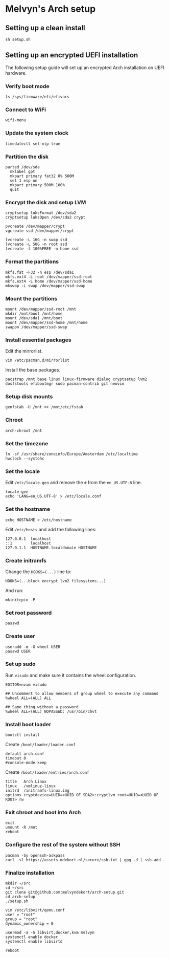 # Melvyn's Arch setup

## Setting up a clean install

```
sh setup.sh
```

## Setting up an encrypted UEFI installation

The following setup guide will set up an encrypted Arch installation on UEFI hardware.

### Verify boot mode

```
ls /sys/firmware/efi/efivars
```

### Connect to WiFi

```
wifi-menu
```

### Update the system clock

```
timedatectl set-ntp true
```

### Partition the disk

```
parted /dev/sda
  mklabel gpt
  mkpart primary fat32 0% 500M
  set 1 esp on
  mkpart primary 500M 100%
  quit
```

### Encrypt the disk and setup LVM

```
cryptsetup luksFormat /dev/sda2
cryptsetup luksOpen /dev/sda2 crypt

pvcreate /dev/mapper/crypt
vgcreate ssd /dev/mapper/crypt

lvcreate -L 16G -n swap ssd
lvcreate -L 50G -n root ssd
lvcreate -l 100%FREE -n home ssd
```

### Format the partitions

```
mkfs.fat -F32 -n esp /dev/sda1
mkfs.ext4 -L root /dev/mapper/ssd-root
mkfs.ext4 -L home /dev/mapper/ssd-home
mkswap -L swap /dev/mapper/ssd-swap
```

### Mount the partitions

```
mount /dev/mapper/ssd-root /mnt
mkdir /mnt/boot /mnt/home
mount /dev/sda1 /mnt/boot
mount /dev/mapper/ssd-home /mnt/home
swapon /dev/mapper/ssd-swap
```

### Install essential packages

Edit the mirrorlist.
```
vim /etc/pacman.d/mirrorlist
```

Install the base packages.
```
pacstrap /mnt base linux linux-firmware dialog cryptsetup lvm2 dosfstools efibootmgr sudo pacman-contrib git neovim
```

### Setup disk mounts

```
genfstab -U /mnt >> /mnt/etc/fstab
```

### Chroot

```
arch-chroot /mnt
```

### Set the timezone

```
ln -sf /usr/share/zoneinfo/Europe/Amsterdam /etc/localtime
hwclock --systohc
```

### Set the locale

Edit `/etc/locale.gen` and remove the `#` from the `en_US.UTF-8` line.

```
locale-gen
echo 'LANG=en_US.UTF-8' > /etc/locale.conf
```

### Set the hostname

```
echo HOSTNAME > /etc/hostname
```

Edit `/etc/hosts` and add the following lines:

```
127.0.0.1  localhost
::1        localhost
127.0.1.1  HOSTNAME.localdomain HOSTNAME
```

### Create initramfs

Change the `HOOKS=(...)` line to:

```
HOOKS=(...block encrypt lvm2 filesystems...)
```

And run:

```
mkinitcpio -P
```

### Set root password

```
passwd
```

### Create user

```
useradd -m -G wheel USER
passwd USER
```

### Set up sudo

Run `visudo` and make sure it contains the wheel configuration.

```
EDITOR=nvim visudo
```

```
## Uncomment to allow members of group wheel to execute any command
%wheel ALL=(ALL) ALL

## Same thing without a password
%wheel ALL=(ALL) NOPASSWD: /usr/bin/chvt
```

### Install boot loader

```
bootctl install
```

Create `/boot/loader/loader.conf`
```
default	arch.conf
timeout 0
#console-mode keep
```

Create `/boot/loader/entries/arch.conf`
```
title   Arch Linux
linux   /vmlinuz-linux
initrd  /initramfs-linux.img
options	cryptdevice=UUID=<UUID OF SDA2>:cryptlvm root=UUID=<UUID OF ROOT> rw
```

### Exit chroot and boot into Arch
```
exit
umount -R /mnt
reboot
```

### Configure the rest of the system without SSH
```
pacman -Sy openssh-askpass
curl -sl https://assets.mdekort.nl/secure/ssh.txt | gpg -d | ssh-add -
```

### Finalize installation
```
mkdir ~/src
cd ~/src
git clone git@github.com:melvyndekort/arch-setup.git
cd arch-setup
./setup.sh

vim /etc/libvirt/qemu.conf
user = "root"
group = "root"
dynamic_ownership = 0

usermod -a -G libvirt,docker,kvm melvyn
systemctl enable docker
systemctl enable libvirtd

reboot
```
